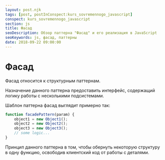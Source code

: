 ```yaml
---
layout: post.njk
tags: [post, postInConspect:kurs_sovremennogo_javascript]
conspect: kurs_sovremennogo_javascript
section: js
title: Фасад
seoDescription: Обзор паттерна "Фасад" и его реализация в JavaScript
seoKeywords: js, фасад, паттерны
date: 2018-09-22 09:00:00
---
```

# Фасад

Фасад относится к структурным паттернам.

Назначение данного паттерна предоставить интерфейс, содержащий логику работы с несколькими подсистемами.

Шаблон паттерна фасад выглядит примерно так:

```js
function facadePattern(param) {
    object1 = new Object1();
    object2 = new Object2();
    object3 = new Object3();
    // some logic...
}
```

Принцип данного паттерна в том, чтобы обернуть некоторую структуру в одну функцию, освободив клиентский код от работы с деталями.
